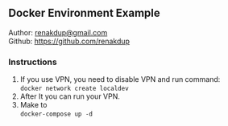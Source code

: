 ## Docker Environment Example

Author: renakdup@gmail.com  
Github: https://github.com/renakdup  

### Instructions
1. If you use VPN, you need to disable VPN and run command:  
`docker network create localdev`
2. After It you can run your VPN.
3. Make to  
 `docker-compose up -d`
 
 

